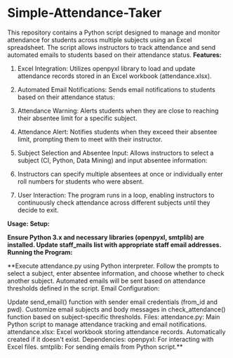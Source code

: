 # Simple-Attendance-Taker
This repository contains a Python script designed to manage and monitor attendance for students across multiple subjects using an Excel spreadsheet. The script allows instructors to track attendance and send automated emails to students based on their attendance status.
**Features:**
1. Excel Integration: Utilizes openpyxl library to load and update attendance records stored in an Excel workbook (attendance.xlsx).

2. Automated Email Notifications: Sends email notifications to students based on their attendance status:

3. Attendance Warning: Alerts students when they are close to reaching their absentee limit for a specific subject.
4. Attendance Alert: Notifies students when they exceed their absentee limit, prompting them to meet with their instructor.
5. Subject Selection and Absentee Input: Allows instructors to select a subject (CI, Python, Data Mining) and input absentee information:

6. Instructors can specify multiple absentees at once or individually enter roll numbers for students who were absent.
7. User Interaction: The program runs in a loop, enabling instructors to continuously check attendance across different subjects until they decide to exit.

**Usage:
Setup:**

**Ensure Python 3.x and necessary libraries (openpyxl, smtplib) are installed.
Update staff_mails list with appropriate staff email addresses.
Running the Program:**

**Execute attendance.py using Python interpreter.
Follow the prompts to select a subject, enter absentee information, and choose whether to check another subject.
Automated emails will be sent based on attendance thresholds defined in the script.
Email Configuration:

Update send_email() function with sender email credentials (from_id and pwd).
Customize email subjects and body messages in check_attendance() function based on subject-specific thresholds.
Files:
attendance.py: Main Python script to manage attendance tracking and email notifications.
attendance.xlsx: Excel workbook storing attendance records. Automatically created if it doesn't exist.
Dependencies:
openpyxl: For interacting with Excel files.
smtplib: For sending emails from Python script.**
